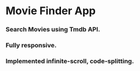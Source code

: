 # Movie Finder App



### Search Movies using Tmdb API.
### Fully responsive.
### Implemented infinite-scroll, code-splitting.
